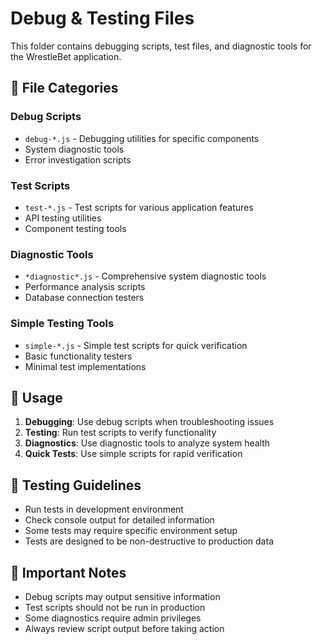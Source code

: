 # Debug & Testing Files

This folder contains debugging scripts, test files, and diagnostic tools for the WrestleBet application.

## 📂 File Categories

### Debug Scripts
- `debug-*.js` - Debugging utilities for specific components
- System diagnostic tools
- Error investigation scripts

### Test Scripts
- `test-*.js` - Test scripts for various application features
- API testing utilities
- Component testing tools

### Diagnostic Tools
- `*diagnostic*.js` - Comprehensive system diagnostic tools
- Performance analysis scripts
- Database connection testers

### Simple Testing Tools
- `simple-*.js` - Simple test scripts for quick verification
- Basic functionality testers
- Minimal test implementations

## 🔧 Usage

1. **Debugging**: Use debug scripts when troubleshooting issues
2. **Testing**: Run test scripts to verify functionality
3. **Diagnostics**: Use diagnostic tools to analyze system health
4. **Quick Tests**: Use simple scripts for rapid verification

## 🎯 Testing Guidelines

- Run tests in development environment
- Check console output for detailed information
- Some tests may require specific environment setup
- Tests are designed to be non-destructive to production data

## 🚨 Important Notes

- Debug scripts may output sensitive information
- Test scripts should not be run in production
- Some diagnostics require admin privileges
- Always review script output before taking action
